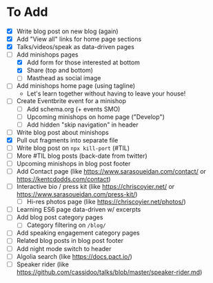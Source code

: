 # To Add

- [x] Write blog post on new blog (again)
- [x] Add "View all" links for home page sections
- [x] Talks/videos/speak as data-driven pages
- [ ] Add minishops pages
  - [x] Add form for those interested at bottom
  - [x] Share (top and bottom)
  - [ ] Masthead as social image
- [ ] Add minishops home page (using tagline)
  - Let's learn together without having to leave your house!
- [ ] Create Eventbrite event for a minishop
  - [ ] Add schema.org (+ events SMO)
  - [ ] Upcoming minishops on home page ("Develop")
  - [ ] Add hidden "skip navigation" in header
- [ ] Write blog post about minishops
- [x] Pull out fragments into separate file
- [ ] Write blog post on `npx kill-port` (#TIL)
- [ ] More #TIL blog posts (back-date from twitter)
- [ ] Upcoming minishops in blog post footer
- [ ] Add Contact page (like https://www.sarasoueidan.com/contact/ or https://kentcdodds.com/contact)
- [ ] Interactive bio / press kit (like https://chriscoyier.net/ or https://www.sarasoueidan.com/press-kit/)
  - [ ] Hi-res photos page (like https://chriscoyier.net/photos/)
- [ ] Learning ES6 page data-driven w/ excerpts
- [ ] Add blog post category pages
  - [ ] Category filtering on `/blog/`
- [ ] Add speaking engagement category pages
- [ ] Related blog posts in blog post footer
- [ ] Add night mode switch to header
- [ ] Algolia search (like https://docs.pact.io/)
- [ ] Speaker rider (like https://github.com/cassidoo/talks/blob/master/speaker-rider.md)
